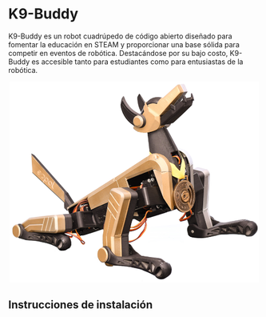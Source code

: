 # K9-Buddy
K9-Buddy es un robot cuadrúpedo de código abierto diseñado para fomentar la educación en STEAM y proporcionar una base sólida para competir en eventos de robótica. Destacándose por su bajo costo, K9-Buddy es accesible tanto para estudiantes como para entusiastas de la robótica. 
<p align="center">
  <img src="images/1.png" alt="K9-Buddy" width="500"/>
</p>

## Instrucciones de instalación

